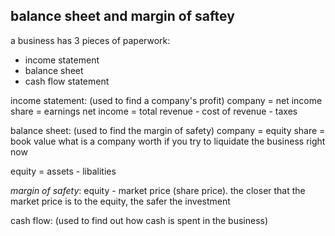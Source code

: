 ## balance sheet and margin of saftey

a business has 3 pieces of paperwork:
- income statement
- balance sheet
- cash flow statement


income statement: (used to find a company's profit)
  company = net income
  share = earnings
  net income = total revenue - cost of revenue - taxes


balance sheet: (used to find the margin of safety)
  company = equity
  share = book value
  what is a company worth if you try to liquidate the business right now

  equity = assets - libalities

  *margin of safety*: equity - market price (share price).
  the closer that the market price is to the equity, the safer the investment

cash flow: (used to find out how cash is spent in the business)



